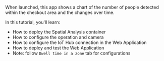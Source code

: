 When launched, this app shows a chart of the number of people detected within the checkout area and the changes over time.  

In this tutorial, you'll learn: 

- How to deploy the Spatial Analysis container 
- How to configure the operation and camera 
- How to configure the IoT Hub connection in the Web Application 
- How to deploy and test the Web Application 
- Note: follow `Dwell time in a zone` tab for configurations 